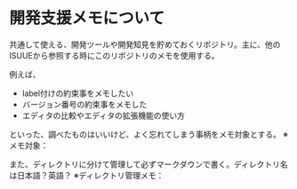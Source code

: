 # 開発支援メモについて

共通して使える、開発ツールや開発知見を貯めておくリポジトリ。主に、他のISUUEから参照する時にこのリポジトリのメモを使用する。

例えば、

- label付けの約束事をメモしたい
- バージョン番号の約束事をメモした
- エディタの比較やエディタの拡張機能の使い方

といった、調べたものはいいけど、よく忘れてしまう事柄をメモ対象とする。
※メモ対象：

また、ディレクトリに分けて管理して必ずマークダウンで書く。ディレクトリ名は日本語？英語？
※ディレクトリ管理メモ：



